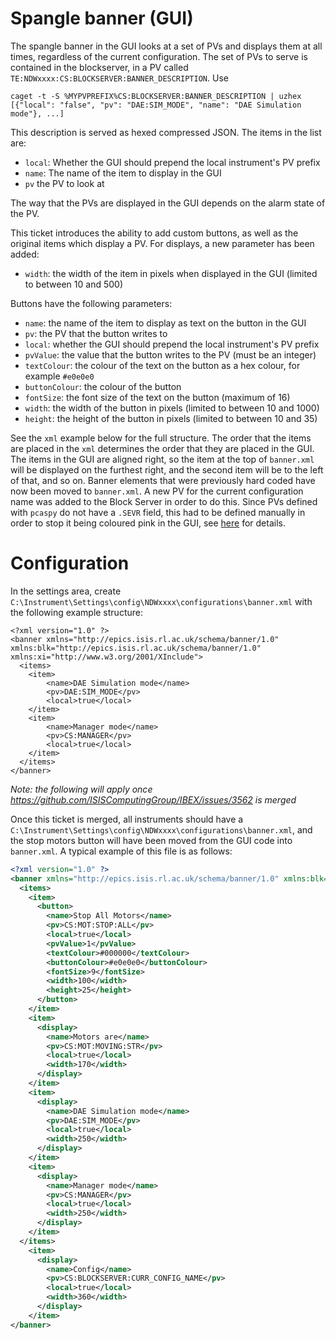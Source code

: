 # Spangle banner (GUI)


The spangle banner in the GUI looks at a set of PVs and displays them at all times, regardless of the current configuration. The set of PVs to serve is contained in the blockserver, in a PV called `TE:NDWxxxx:CS:BLOCKSERVER:BANNER_DESCRIPTION`. Use 
```
caget -t -S %MYPVPREFIX%CS:BLOCKSERVER:BANNER_DESCRIPTION | uzhex
[{"local": "false", "pv": "DAE:SIM_MODE", "name": "DAE Simulation mode"}, ...]
```

This description is served as hexed compressed JSON. The items in the list are:
- `local`: Whether the GUI should prepend the local instrument's PV prefix
- `name`: The name of the item to display in the GUI
- `pv` the PV to look at

The way that the PVs are displayed in the GUI depends on the alarm state of the PV.

This ticket introduces the ability to add custom buttons, as well as the original items which display a PV. For displays, a new parameter has been added:
- `width`: the width of the item in pixels when displayed in the GUI (limited to between 10 and 500)

Buttons have the following parameters:
- `name`: the name of the item to display as text on the button in the GUI
- `pv`: the PV that the button writes to
- `local`: whether the GUI should prepend the local instrument's PV prefix
- `pvValue`: the value that the button writes to the PV (must be an integer)
- `textColour`: the colour of the text on the button as a hex colour, for example `#e0e0e0`
- `buttonColour`: the colour of the button
- `fontSize`: the font size of the text on the button (maximum of 16)
- `width`: the width of the button in pixels (limited to between 10 and 1000)
- `height`: the height of the button in  pixels (limited to between 10 and 35)

See the `xml` example below for the full structure. The order that the items are placed in the `xml` determines the order that they are placed in the GUI. The items in the GUI are aligned right, so the item at the top of `banner.xml` will be displayed on the furthest right, and the second item will be to the left of that, and so on.
Banner elements that were previously hard coded have now been moved to `banner.xml`. A new PV for the current configuration name was added to the Block Server in order to do this. Since PVs defined with `pcaspy` do not have a `.SEVR` field, this had to be defined manually in order to stop it being coloured pink in the GUI, see [here](https://github.com/ISISComputingGroup/ibex_developers_manual/wiki/BlockServer-Structure#channel-access) for details.

# Configuration

In the settings area, create `C:\Instrument\Settings\config\NDWxxxx\configurations\banner.xml` with the following example structure:

```
<?xml version="1.0" ?>
<banner xmlns="http://epics.isis.rl.ac.uk/schema/banner/1.0" xmlns:blk="http://epics.isis.rl.ac.uk/schema/banner/1.0" xmlns:xi="http://www.w3.org/2001/XInclude">
  <items>
    <item>
        <name>DAE Simulation mode</name>
        <pv>DAE:SIM_MODE</pv>
        <local>true</local>
    </item>
    <item>
        <name>Manager mode</name>
        <pv>CS:MANAGER</pv>
        <local>true</local>
    </item>
  </items>
</banner>
```

*Note: the following will apply once https://github.com/ISISComputingGroup/IBEX/issues/3562 is merged*

Once this ticket is merged, all instruments should have a `C:\Instrument\Settings\config\NDWxxxx\configurations\banner.xml`, and the stop motors button will have been moved from the GUI code into `banner.xml`. A typical example of this file is as follows:
```xml
<?xml version="1.0" ?>
<banner xmlns="http://epics.isis.rl.ac.uk/schema/banner/1.0" xmlns:blk="http://epics.isis.rl.ac.uk/schema/banner/1.0" xmlns:xi="http://www.w3.org/2001/XInclude">
  <items>
    <item>
      <button>
        <name>Stop All Motors</name>
        <pv>CS:MOT:STOP:ALL</pv>
        <local>true</local>
        <pvValue>1</pvValue>
        <textColour>#000000</textColour>
        <buttonColour>#e0e0e0</buttonColour>
        <fontSize>9</fontSize>
        <width>100</width>
        <height>25</height>
      </button>
    </item>
    <item>
      <display>
        <name>Motors are</name>
        <pv>CS:MOT:MOVING:STR</pv>
        <local>true</local>
        <width>170</width>
      </display>
    </item>
    <item>
      <display>
        <name>DAE Simulation mode</name>
        <pv>DAE:SIM_MODE</pv>
        <local>true</local>
        <width>250</width>
      </display>
    </item>
    <item>
      <display>
        <name>Manager mode</name>
        <pv>CS:MANAGER</pv>
        <local>true</local>
        <width>250</width>
      </display>
    </item>
  </items>
    <item>
      <display>
        <name>Config</name>
        <pv>CS:BLOCKSERVER:CURR_CONFIG_NAME</pv>
        <local>true</local>
        <width>360</width>
      </display>
    </item>
</banner>
```